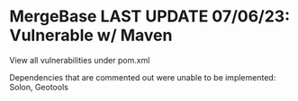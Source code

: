 # MergeBase LAST UPDATE 07/06/23: Vulnerable w/ Maven

View all vulnerabilities under pom.xml

Dependencies that are commented out were unable to be implemented: Solon, Geotools